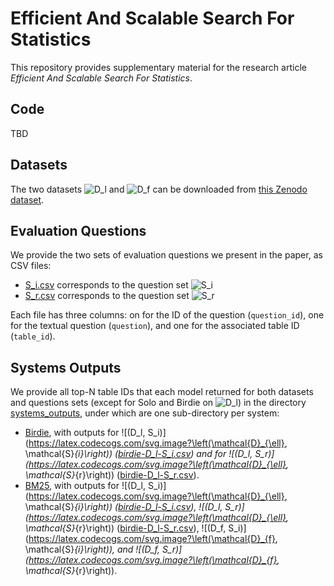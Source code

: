 # Efficient And Scalable Search For Statistics

This repository provides supplementary material for the research article *Efficient And Scalable Search For Statistics*. 

## Code

TBD

## Datasets

The two datasets ![D_l](https://latex.codecogs.com/svg.image?\mathcal{D}_{\ell}) and ![D_f](https://latex.codecogs.com/svg.image?\mathcal{D}_{f}) can be downloaded from [this Zenodo dataset](https://doi.org/10.5281/zenodo.15681384).

## Evaluation Questions

We provide the two sets of evaluation questions we present in the paper, as CSV files:
- [S_i.csv](S_i.csv) corresponds to the question set ![S_i](https://latex.codecogs.com/svg.image?\mathcal{S}_{i})
- [S_r.csv](S_r.csv) corresponds to the question set ![S_r](https://latex.codecogs.com/svg.image?\mathcal{S}_{r})

Each file has three columns: on for the ID of the question (`question_id`), one for the textual question (`question`), and one for the associated table ID (`table_id`).

## Systems Outputs

We provide all top-N table IDs that each model returned for both datasets and questions sets (except for Solo and Birdie on ![D_l](https://latex.codecogs.com/svg.image?\mathcal{D}_{\ell})) in the directory [systems_outputs](systems_outputs), under which are one sub-directory per system:
- [Birdie](systems_outputs/birdie), with outputs for ![(D_l, S_i)](https://latex.codecogs.com/svg.image?\left(\mathcal{D}_{\ell}, \mathcal{S}_{i}\right)) ([birdie-D_l-S_i.csv](systems_outputs/birdie/birdie-D_l-S_i.csv)) and for ![(D_l, S_r)](https://latex.codecogs.com/svg.image?\left(\mathcal{D}_{\ell}, \mathcal{S}_{r}\right)) ([birdie-D_l-S_r.csv](systems_outputs/birdie/birdie-D_l-S_r.scv)).
- [BM25](systems_outputs/bm25), with outputs for ![(D_l, S_i)](https://latex.codecogs.com/svg.image?\left(\mathcal{D}_{\ell}, \mathcal{S}_{i}\right)) ([birdie-D_l-S_i.csv](systems_outputs/birdie/birdie-D_l-S_i.csv)), ![(D_l, S_r)](https://latex.codecogs.com/svg.image?\left(\mathcal{D}_{\ell}, \mathcal{S}_{r}\right)) ([birdie-D_l-S_r.csv](systems_outputs/birdie/birdie-D_l-S_r.scv)), ![(D_f, S_i)](https://latex.codecogs.com/svg.image?\left(\mathcal{D}_{f}, \mathcal{S}_{i}\right)), and ![(D_f, S_r)](https://latex.codecogs.com/svg.image?\left(\mathcal{D}_{f}, \mathcal{S}_{r}\right)).



